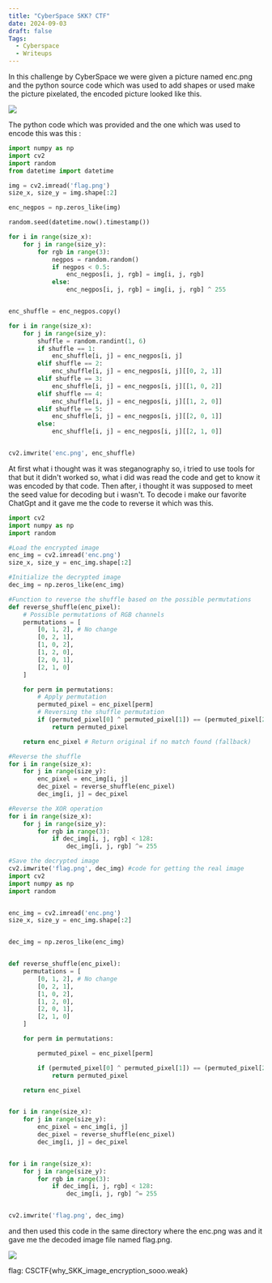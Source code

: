 ```yaml
---
title: "CyberSpace SKK? CTF"
date: 2024-09-03
draft: false
Tags:
  - Cyberspace
  - Writeups
---
```


In this challenge by CyberSpace we were given a picture named enc.png and the python source code which was used to add shapes or used make the picture pixelated, the encoded picture looked like this.

![](/image/skk1.png)

The python code which was provided and the one which was used to encode this was this :

```python
import numpy as np
import cv2
import random
from datetime import datetime

img = cv2.imread('flag.png')
size_x, size_y = img.shape[:2]

enc_negpos = np.zeros_like(img)

random.seed(datetime.now().timestamp())

for i in range(size_x):
    for j in range(size_y):
        for rgb in range(3):
            negpos = random.random()
            if negpos < 0.5:
                enc_negpos[i, j, rgb] = img[i, j, rgb]
            else:
                enc_negpos[i, j, rgb] = img[i, j, rgb] ^ 255


enc_shuffle = enc_negpos.copy()

for i in range(size_x):
    for j in range(size_y):
        shuffle = random.randint(1, 6)
        if shuffle == 1:
            enc_shuffle[i, j] = enc_negpos[i, j]
        elif shuffle == 2:
            enc_shuffle[i, j] = enc_negpos[i, j][[0, 2, 1]]
        elif shuffle == 3:
            enc_shuffle[i, j] = enc_negpos[i, j][[1, 0, 2]]
        elif shuffle == 4:
            enc_shuffle[i, j] = enc_negpos[i, j][[1, 2, 0]]
        elif shuffle == 5:
            enc_shuffle[i, j] = enc_negpos[i, j][[2, 0, 1]]
        else:
            enc_shuffle[i, j] = enc_negpos[i, j][[2, 1, 0]]


cv2.imwrite('enc.png', enc_shuffle)
```

At first what i thought was it was steganography so, i tried to use tools for that but it didn't worked so, what i did was read the code and get to know it was encoded by that code.
Then after, i thought it was supposed to meet the seed value for decoding but i wasn't.
To decode i make our favorite ChatGpt and it gave me the code to reverse it which was this.

```python
import cv2
import numpy as np
import random

#Load the encrypted image
enc_img = cv2.imread('enc.png')
size_x, size_y = enc_img.shape[:2]

#Initialize the decrypted image
dec_img = np.zeros_like(enc_img)

#Function to reverse the shuffle based on the possible permutations
def reverse_shuffle(enc_pixel):
    # Possible permutations of RGB channels
    permutations = [
        [0, 1, 2], # No change
        [0, 2, 1],
        [1, 0, 2],
        [1, 2, 0],
        [2, 0, 1],
        [2, 1, 0]
    ]

    for perm in permutations:
        # Apply permutation
        permuted_pixel = enc_pixel[perm]
        # Reversing the shuffle permutation
        if (permuted_pixel[0] ^ permuted_pixel[1]) == (permuted_pixel[2] ^ permuted_pixel[1]):
            return permuted_pixel

    return enc_pixel # Return original if no match found (fallback)

#Reverse the shuffle
for i in range(size_x):
    for j in range(size_y):
        enc_pixel = enc_img[i, j]
        dec_pixel = reverse_shuffle(enc_pixel)
        dec_img[i, j] = dec_pixel

#Reverse the XOR operation
for i in range(size_x):
    for j in range(size_y):
        for rgb in range(3):
            if dec_img[i, j, rgb] < 128:
                dec_img[i, j, rgb] ^= 255

#Save the decrypted image
cv2.imwrite('flag.png', dec_img) #code for getting the real image
import cv2
import numpy as np
import random


enc_img = cv2.imread('enc.png')
size_x, size_y = enc_img.shape[:2]


dec_img = np.zeros_like(enc_img)


def reverse_shuffle(enc_pixel):
    permutations = [
        [0, 1, 2], # No change
        [0, 2, 1],
        [1, 0, 2],
        [1, 2, 0],
        [2, 0, 1],
        [2, 1, 0]
    ]

    for perm in permutations:

        permuted_pixel = enc_pixel[perm]

        if (permuted_pixel[0] ^ permuted_pixel[1]) == (permuted_pixel[2] ^ permuted_pixel[1]):
            return permuted_pixel

    return enc_pixel


for i in range(size_x):
    for j in range(size_y):
        enc_pixel = enc_img[i, j]
        dec_pixel = reverse_shuffle(enc_pixel)
        dec_img[i, j] = dec_pixel


for i in range(size_x):
    for j in range(size_y):
        for rgb in range(3):
            if dec_img[i, j, rgb] < 128:
                dec_img[i, j, rgb] ^= 255


cv2.imwrite('flag.png', dec_img)
```

and then used this code in the same directory where the enc.png was and it gave me the decoded image file named flag.png.

![](/images/skk2.png)

flag: CSCTF{why_SKK_image_encryption_sooo.weak}
